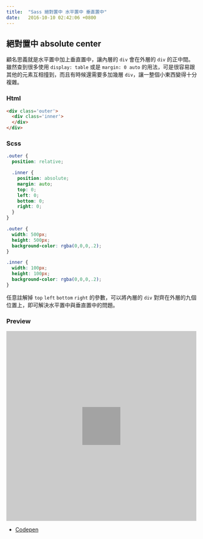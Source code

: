 ```yaml
---
title:  "Sass 絕對置中 水平置中 垂直置中"
date:   2016-10-10 02:42:06 +0800
---
```



## 絕對置中 absolute center

顧名思義就是水平置中加上垂直置中，讓內層的 `div` 會在外層的 `div` 的正中間。雖然查到很多使用 `display: table` 或是 `margin: 0 auto` 的用法，可是很容易跟其他的元素互相撞到，而且有時候還需要多加幾層 `div`，讓一整個小東西變得十分複雜。

### Html

```html
<div class='outer'>
  <div class='inner'>
  </div>
</div>
```

### Scss


```scss
.outer {
  position: relative;

  .inner {
    position: absolute;
    margin: auto;
    top: 0;
    left: 0;
    bottom: 0;
    right: 0;
  }
}

.outer {
  width: 500px;
  height: 500px;
  background-color: rgba(0,0,0,.2);
}

.inner {
  width: 100px;
  height: 100px;
  background-color: rgba(0,0,0,.2);
}
```

任意註解掉 `top` `left` `bottom` `right` 的參數，可以將內層的 `div` 對齊在外層的九個位置上，即可解決水平置中與垂直置中的問題。

<!--excerpt-->

### Preview

<style>
.outer {
  width: 500px;
  height: 500px;
  background-color: rgba(0,0,0,.2);

  position: relative;
}

.inner {
  width: 100px;
  height: 100px;
  background-color: rgba(0,0,0,.2);

  position: absolute;
  margin: auto;
  top: 0;
  left: 0;
  bottom: 0;
  right: 0;
}
</style>

<div class='outer'>
  <div class='inner'>
  </div>
</div>

- [Codepen](http://codepen.io/AkiiCat/pen/EgEvbA)
